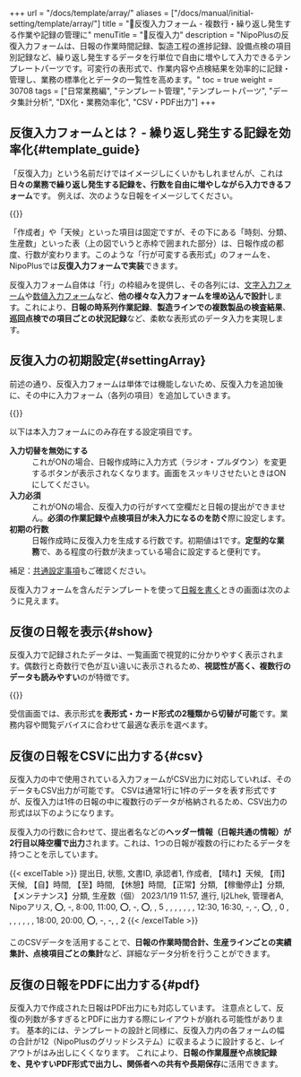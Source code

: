 +++
url = "/docs/template/array/"
aliases = ["/docs/manual/initial-setting/template/array/"]
title = "🧩反復入力フォーム - 複数行・繰り返し発生する作業や記録の管理に"
menuTitle = "🧩反復入力"
description = "NipoPlusの反復入力フォームは、日報の作業時間記録、製造工程の進捗記録、設備点検の項目別記録など、繰り返し発生するデータを行単位で自由に増やして入力できるテンプレートパーツです。可変行の表形式で、作業内容や点検結果を効率的に記録・管理し、業務の標準化とデータの一覧性を高めます。"
toc = true
weight = 30708
tags = ["日常業務編", "テンプレート管理", "テンプレートパーツ", "データ集計分析", "DX化・業務効率化", "CSV・PDF出力"]
+++

## 反復入力フォームとは？ - 繰り返し発生する記録を効率化{#template_guide}

「反復入力」という名前だけではイメージしにくいかもしれませんが、これは**日々の業務で繰り返し発生する記録を、行数を自由に増やしながら入力できるフォーム**です。
例えば、次のような日報をイメージしてください。

{{<iTablet filename="img/array" msg="日報の作業内容、設備点検の項目別記録、製造工程の進捗など、繰り返し発生するデータを表形式で効率的に入力できます。私（ヘルプキャラクター）が邪魔な時は×ボタンで消してね▶" alice="ok">}}

「作成者」や「天候」といった項目は固定ですが、その下にある「時刻、分類、生産数」といった表（上の図でいうと赤枠で囲まれた部分）は、日報作成の都度、行数が変わります。このような「行が可変する表形式」のフォームを、NipoPlusでは**反復入力フォームで実装**できます。

反復入力フォーム自体は「行」の枠組みを提供し、その各列には、[文字入力フォーム](/docs/template/text/)や[数値入力フォーム](/docs/template/digital/)など、**他の様々な入力フォームを埋め込んで設計**します。これにより、**日報の時系列作業記録**、**製造ラインでの複数製品の検査結果**、**巡回点検での項目ごとの状況記録**など、柔軟な表形式のデータ入力を実現します。

## 反復入力の初期設定{#settingArray}

前述の通り、反復入力フォームは単体では機能しないため、反復入力を追加後に、その中に入力フォーム（各列の項目）を追加していきます。

{{<icatch filename="img/template" msg="反復入力の設定は、反復フォームの中に使用する項目（列）を追加して行います。例えば、「時刻」「作業内容」「生産数」などの列を追加" alice="book">}}

以下は本入力フォームにのみ存在する設定項目です。

<dl class="basic">
<dt><strong>入力切替を無効にする</strong></dt>
<dd>これがONの場合、日報作成時に入力方式（ラジオ・プルダウン）を変更するボタンが表示されなくなります。画面をスッキリさせたいときはONにしてください。</dd>
<dt><strong>入力必須</strong></dt>
<dd>これがONの場合、反復入力の行がすべて空欄だと日報の提出ができません。<strong>必須の作業記録や点検項目が未入力になるのを防ぐ</strong>際に設定します。</dd>
<dt><strong>初期の行数</strong></dt>
<dd>日報作成時に反復入力を生成する行数です。初期値は1です。<strong>定型的な業務</strong>で、ある程度の行数が決まっている場合に設定すると便利です。</dd>
</dl>

補足：[共通設定事項](/docs/template/make/#common_setting)もご確認ください。

反復入力フォームを含んだテンプレートを使って[日報を書く](/docs/manual/write-report/parts/#array)ときの画面は次のように見えます。

## 反復の日報を表示{#show}

反復入力で記録されたデータは、一覧画面で視覚的に分かりやすく表示されます。偶数行と奇数行で色が互い違いに表示されるため、<strong>視認性が高く、複数行のデータも読みやすい</strong>のが特徴です。

{{<icatch filename="img/post" msg="反復入力の偶数行は水色の背景で表示されます。日報の時系列作業や点検項目を、より視覚的に分かりやすく確認できます" alice="ok">}}

受信画面では、表示形式を**表形式・カード形式の2種類から切替が可能**です。業務内容や閲覧デバイスに合わせて最適な表示を選べます。

## 反復の日報をCSVに出力する{#csv}

反復入力の中で使用されている入力フォームがCSV出力に対応していれば、そのデータもCSV出力が可能です。
CSVは通常1行に1件のデータを表す形式ですが、反復入力は1件の日報の中に複数行のデータが格納されるため、CSV出力の形式は以下のようになります。

反復入力の行数に合わせて、提出者名などの<strong>ヘッダー情報（日報共通の情報）が2行目以降空欄で出力</strong>されます。これは、1つの日報が複数の行にわたるデータを持つことを示しています。

{{< excelTable >}}
提出日, 状態, 文書ID, 承認者1, 作成者, 【晴れ】天候, 【雨】天候, 【自】時間, 【至】時間, 【休憩】時間, 【正常】分類, 【稼働停止】分類, 【メンテナンス】分類, 生産数（個）
2023/1/19 11:57, 進行, Ij2Lhek, 管理者A, Nipoアリス, ⭕, -, 8:00, 11:00, ⭕, -, ⭕, , 5
, , , , , , , 12:30, 16:30, -, -, ⭕, , 0
, , , , , , , 18:00, 20:00, ⭕, -, -, , 2
{{< /excelTable >}}

このCSVデータを活用することで、<strong>日報の作業時間合計、生産ラインごとの実績集計、点検項目ごとの集計</strong>など、詳細なデータ分析を行うことができます。

## 反復の日報をPDFに出力する{#pdf}

反復入力で作成された日報はPDF出力にも対応しています。
注意点として、反復の列数が多すぎるとPDFに出力する際にレイアウトが崩れる可能性があります。
基本的には、テンプレートの設計と同様に、反復入力内の各フォームの幅の合計が12（NipoPlusのグリッドシステム）に収まるように設計すると、レイアウトがはみ出しにくくなります。
これにより、<strong>日報の作業履歴や点検記録を、見やすいPDF形式で出力し、関係者への共有や長期保存</strong>に活用できます。
